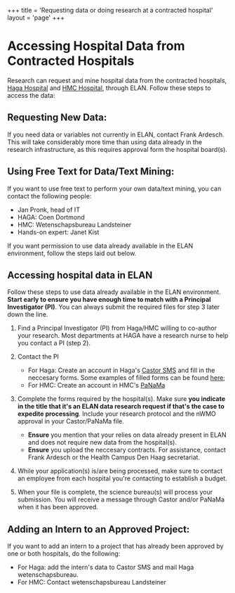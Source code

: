 +++
title = 'Requesting data or doing research at a contracted hospital'
layout = 'page'
+++

# Accessing Hospital Data from Contracted Hospitals

Research can request and mine hospital data from the contracted hospitals, [Haga Hospital](https://www.hagaziekenhuis.nl/) and [HMC Hospital](https://www.haaglandenmc.nl/english/), through ELAN. Follow these steps to access the data:

## Requesting New Data:
If you need data or variables not currently in ELAN, contact Frank Ardesch. This will take considerably more time than using data already in the research infrastructure, as this requires approval form the hospital board(s).

## Using Free Text for Data/Text Mining:
If you want to use free text to perform your own data/text mining, you can contact the following people:
- Jan Pronk, head of IT
- HAGA: Coen Dortmond
- HMC: Wetenschapsbureau Landsteiner
- Hands-on expert: Janet Kist

If you want permission to use data already available in the ELAN environment, follow the steps laid out below.

## Accessing hospital data in ELAN
Follow these steps to use data already available in the ELAN environment. **Start early to ensure you have enough time to match with a Principal Investigator (PI)**. You can always submit the required files for step 3 later down the line.

1. Find a Principal Investigator (PI) from Haga/HMC willing to co-author your research. Most departments at HAGA have a research nurse to help you contact a PI (step 2).
1. Contact the PI

    - For Haga: Create an account in Haga's [Castor SMS](https://haga.castorsms.com/user/login) and fill in the neccesary forms. Some examples of filled forms can be found [here](https://hagawetenschapsbureau.nl/index_const.php); 
    - For HMC: Create an account in HMC's [PaNaMa](https://www.haaglandenmc.nl/over-ons/opleiding-en-ontwikkeling/leerhuis-landsteiner/)

1. Complete the forms required by the hospital(s). Make sure **you indicate in the title that it's an ELAN data research request if that's the case to expedite processing**. Include your research protocol and the nWMO approval in your Castor/PaNaMa file.
    
    - **Ensure** you mention that your relies on data already present in ELAN and does not require new data from the hospital(s).
    - **Ensure** you upload the neccesary contracts. For assistance, contact Frank Ardesch or the Health Campus Den Haag secretariat.

1. While your application(s) is/are being processed, make sure to contact an employee from each hospital you're contacting to establish a budget.
1. When your file is complete, the science bureau(s) will process your submission. You will receive a message through Castor and/or PaNaMa when it has been approved.

## Adding an Intern to an Approved Project:
If you want to add an intern to a project that has already been approved by one or both hospitals, do the following:
- For Haga: add the intern's data to Castor SMS and mail Haga wetenschapsbureau.
- For HMC: Contact wetenschapsbureau Landsteiner 